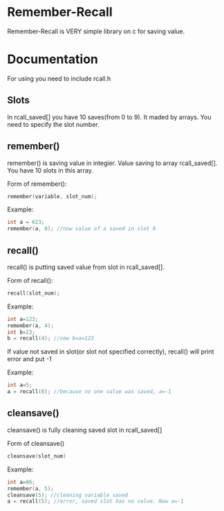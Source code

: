 # Remember-Recall
Remember-Recall is VERY simple library on c for saving value. 

# Documentation
For using you need to include rcall.h

## Slots
In rcall_saved[] you have 10 saves(from 0 to 9). It maded by arrays. You need to specify the slot number.

## remember()
remember() is saving value in integier. Value saving to array rcall_saved[]. You have 10 slots in this array.

Form of remember():
```c
remember(variable, slot_num);
```

Example:
```c
int a = 623;
remember(a, 0); //now value of a saved in slot 0
```

## recall()
recall() is putting saved value from slot in rcall_saved[].

Form of recall():
```c
recall(slot_num);
```

Example:
```c
int a=123;
remember(a, 4);
int b=23;
b = recall(4); //now b=a=123
```
If value not saved in slot(or slot not specified correctly), recall() will print error and put -1

Example:
```c
int a=5;
a = recall(0); //because no one value was saved, a=-1
```

## cleansave()
cleansave() is fully cleaning saved slot in rcall_saved[]

Form of cleansave()
```c
cleansave(slot_num)
```

Example:
```c
int a=86;
remember(a, 5);
cleansave(5); //cleaning variable saved
a = recall(5); //error, saved slot has no value. Now a=-1
```








